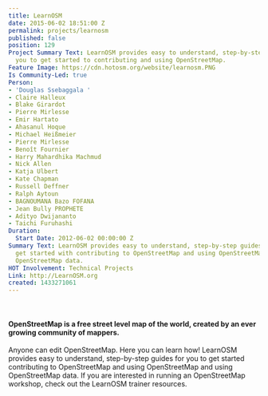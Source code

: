 ```yaml
---
title: LearnOSM
date: 2015-06-02 18:51:00 Z
permalink: projects/learnosm
published: false
position: 129
Project Summary Text: LearnOSM provides easy to understand, step-by-step guides for
  you to get started to contributing and using OpenStreetMap.
Feature Image: https://cdn.hotosm.org/website/learnosm.PNG
Is Community-Led: true
Person:
- 'Douglas Ssebaggala '
- Claire Halleux
- Blake Girardot
- Pierre Mirlesse
- Emir Hartato
- Ahasanul Hoque
- Michael Heißmeier
- Pierre Mirlesse
- Benoît Fournier
- Harry Mahardhika Machmud
- Nick Allen
- Katja Ulbert
- Kate Chapman
- Russell Deffner
- Ralph Aytoun
- BAGNOUMANA Bazo FOFANA
- Jean Bully PROPHETE
- Adityo Dwijananto
- Taichi Furuhashi
Duration:
  Start Date: 2012-06-02 00:00:00 Z
Summary Text: LearnOSM provides easy to understand, step-by-step guides for you to
  get started with contributing to OpenStreetMap and using OpenStreetMap and using
  OpenStreetMap data.
HOT Involvement: Technical Projects
Link: http://LearnOSM.org
created: 1433271061
---
```


<p>&nbsp;</p><div class="front-text cell7 marginR"><h4 class="tagtitle">OpenStreetMap is a free street level map of the world, created by an ever growing community of mappers.</h4><p class="tagwords">Anyone can edit OpenStreetMap. Here you can learn how! LearnOSM provides easy to understand, step-by-step guides for you to get started contributing to OpenStreetMap and using OpenStreetMap and using OpenStreetMap data. If you are interested in running an OpenStreetMap workshop, check out the LearnOSM trainer resources.</p></div>
